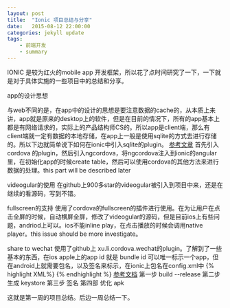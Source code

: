 ```yaml
---
layout: post
title:  "Ionic 项目总结与分享"
date:   2015-08-12 22:00:00
categories: jekyll update
tags:
    - 前端开发
    - summary
---
```

IONIC 是较为红火的mobile app 开发框架，所以花了点时间研究了一下，一下就是对于具体实施的一些项目中的总结和分享。

app的设计思想

与web不同的是，在app中的设计的思想是要注意数据的cache的，从本质上来讲，app就是原来的desktop上的软件，但是在目前的情况下，所有的app基本上都是有网络请求的，实际上的产品结构师CS的。所以app是client端，那么有client端就一定有数据的本地存储，在app上一般是使用sqlite的方式去进行存储的。所以下边就简单说下如何在ionic中引入sqlite的plugin。
[参考文章](https://blog.nraboy.com/2014/11/use-sqlite-instead-local-storage-ionic-framework/)
首先引入cordova 的plugin，然后引入ngcordova，将ngcordova注入到ionic的angular里，在初始化app的时候create table，然后可以使用cordova的其他方法来进行数据的处理。this part will be described later

videogular的使用
在github上900多star的videogular被引入到项目中来，还是在继续的看源码，写到不错。

fullscreen的支持
使用了cordova的fullscreen的插件进行使用。在为让用户在点击全屏的时候，自动横屏全屏，修改了videogular的源码，但是目前ios上有些问题，andriod上可以。ios不能inline play，在点击播放的时候会调用native player。this issue should be more investigate。

share to wechat
使用了github上 xu.li.cordova.wechat的plugin。了解到了一些基本的东西，在ios apple上的app id 就是 bundle id 可以唯一标示一个app，但在android上就需要包名，以及签名来标示，在ionic上包名在config.xml中
{% highlight XML%}
<widget id="com.ionicframework.badyapp960848" version="0.0.1" xmlns="http://www.w3.org/ns/widgets" xmlns:cdv="http://cordova.apache.org/ns/1.0">
{% endhighlight %}
[参考文档](http://www.ionicframework.com/docs/guide/publishing.html)
第一步 build --release
第二步 生成 keystore
第三步 签名
第四部 优化 apk

这就是第一周的项目总结。后边一周总结一下。
